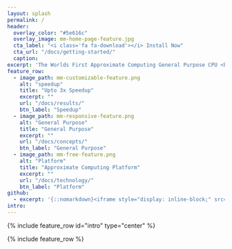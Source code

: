 ```yaml
---
layout: splash
permalink: /
header:
  overlay_color: "#5e616c"
  overlay_image: mm-home-page-feature.jpg
  cta_label: "<i class='fa fa-download'></i> Install Now"
  cta_url: "/docs/getting-started/"
  caption:
excerpt: 'The Worlds First Approximate Computing General Purpose CPU <br /> <br />  {::nomarkdown}<iframe style="display: inline-block;" src="https://ghbtns.com/github-btn.html?user=mmistakes&repo=minimal-mistakes&type=star&count=true&size=large" frameborder="0" scrolling="0" width="160px" height="30px"></iframe> <iframe style="display: inline-block;" src="https://ghbtns.com/github-btn.html?user=mmistakes&repo=minimal-mistakes&type=fork&count=true&size=large" frameborder="0" scrolling="0" width="158px" height="30px"></iframe>{:/nomarkdown}'
feature_row:
  - image_path: mm-customizable-feature.png
    alt: "speedup"
    title: "Upto 3x Speedup"
    excerpt: ""
    url: "/docs/results/"
    btn_label: "Speedup"
  - image_path: mm-responsive-feature.png
    alt: "General Purpose"
    title: "General Purpose"
    excerpt: ""
    url: "/docs/concepts/"
    btn_label: "General Purpose"
  - image_path: mm-free-feature.png
    alt: "Platform"
    title: "Approximate Computing Platform"
    excerpt: ""
    url: "/docs/technology/"
    btn_label: "Platform"
github:
  - excerpt: '{::nomarkdown}<iframe style="display: inline-block;" src="https://ghbtns.com/github-btn.html?user=mmistakes&repo=minimal-mistakes&type=star&count=true&size=large" frameborder="0" scrolling="0" width="160px" height="30px"></iframe> <iframe style="display: inline-block;" src="https://ghbtns.com/github-btn.html?user=mmistakes&repo=minimal-mistakes&type=fork&count=true&size=large" frameborder="0" scrolling="0" width="158px" height="30px"></iframe>{:/nomarkdown}'
intro:
---
```


{% include feature_row id="intro" type="center" %}

{% include feature_row %}
